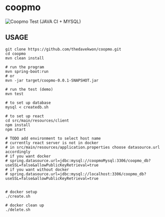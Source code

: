 # coopmo
![Coopmo Test (JAVA CI + MYSQL)](https://github.com/thedavekwon/coopmo/workflows/Coopmo%20Test%20(JAVA%20CI%20+%20MYSQL)/badge.svg)
## USAGE
```
git clone https://github.com/thedavekwon/coopmo.git
cd coopmo
mvn clean install

# run the program
mvn spring-boot:run
# or 
mvn -jar target/coopmo-0.0.1-SNAPSHOT.jar

# run the test (demo)
mvn test

# to set up database
mysql < createdb.sh

# to set up react
cd src/main/resources/client
npm install
npm start

# TODO add environment to select host name
# currently react server is not in docker
# in src/main/resources/application.properties choose datasource.url accordingly
# if you want docker
# spring.datasource.url=jdbc:mysql://coopmoMysql:3306/coopmo_db?useSSL=false&allowPublicKeyRetrieval=true
# if you want without docker
# spring.datasource.url=jdbc:mysql://localhost:3306/coopmo_db?useSSL=false&allowPublicKeyRetrieval=true


# docker setup
./create.sh

# docker clean up
./delete.sh
```

